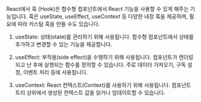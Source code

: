 
React에서 훅 (Hook)은 함수형 컴포넌트에서 React 기능을 사용할 수 있게 해주는 기능입니다.
훅은 useState, useEffect, useContext 등 다양한 내장 훅을 제공하며, 필요에 따라 커스텀 훅을 만들 수도 있습니다.

1. useState: 상태(state)를 관리하기 위해 사용됩니다. 함수형 컴포넌트에서 상태를 추가하고 변경할 수 있는 기능을 제공합니다.
    
2. useEffect: 부작용(side effect)을 수행하기 위해 사용됩니다. 컴포넌트가 렌더링되고 난 후에 실행되는 함수를 정의할 수 있습니다. 주로 데이터 가져오기, 구독 설정, 이벤트 처리 등에 사용됩니다.
    
3. useContext: React 컨텍스트(Context)를 사용하기 위해 사용됩니다. 컴포넌트 트리 상위에서 생성된 컨텍스트 값을 읽거나 업데이트할 수 있습니다.

